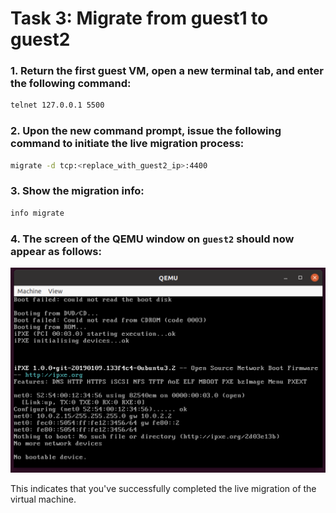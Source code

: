 # Task 3: Migrate from guest1 to guest2

### 1. Return the first guest VM, open a new terminal tab, and enter the following command:
```bash
telnet 127.0.0.1 5500
```

### 2. Upon the new command prompt, issue the following command to initiate the live migration process:
```bash
migrate -d tcp:<replace_with_guest2_ip>:4400
```

### 3. Show the migration info:
```bash
info migrate
```

### 4. The screen of the QEMU window on `guest2` should now appear as follows:
![](../../assets/2025-06-10-22-57-56.png)

This indicates that you've successfully completed the live migration of the virtual machine.

